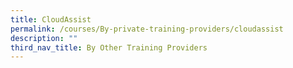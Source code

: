 ```yaml
---
title: CloudAssist
permalink: /courses/By-private-training-providers/cloudassist
description: ""
third_nav_title: By Other Training Providers
---
```



